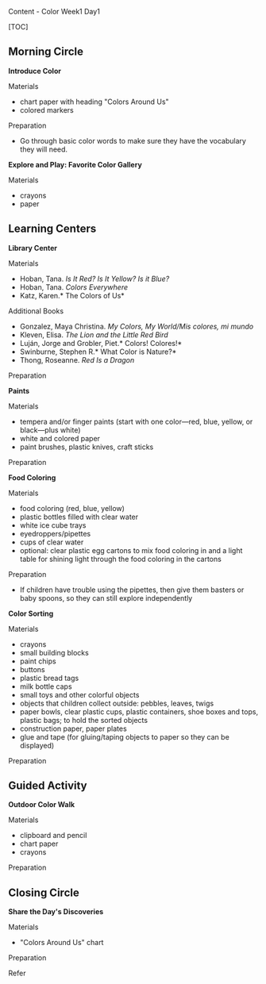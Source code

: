 Content - Color Week1 Day1 

[TOC]

## Morning Circle

__Introduce Color__

Materials

* chart paper with heading "Colors Around Us"
* colored markers

Preparation

* Go through basic color words to make sure they have the vocabulary they will need.



__Explore and Play: Favorite Color Gallery__

Materials

- crayons
- paper



## Learning Centers

__Library Center__

Materials

- Hoban, Tana. *Is It Red? Is It Yellow? Is it Blue?*
- Hoban, Tana. *Colors Everywhere*
- Katz, Karen.* The Colors of Us*

Additional Books

- Gonzalez, Maya Christina. *My Colors, My World/Mis colores, mi mundo*
- Kleven, Elisa. *The Lion and the Little Red Bird*
- Luján, Jorge and Grobler, Piet.* Colors! Colores!*
- Swinburne, Stephen R.* What Color is Nature?*
- Thong, Roseanne. *Red Is a Dragon*

Preparation



__Paints__

Materials

- tempera and/or finger paints (start with one color—red, blue, yellow, or black—plus white)
- white and colored paper
- paint brushes, plastic knives, craft sticks

Preparation



__Food Coloring__

Materials

* food coloring (red, blue, yellow)
* plastic bottles filled with clear water
* white ice cube trays
* eyedroppers/pipettes
* cups of clear water
* optional: clear plastic egg cartons to mix food coloring in and a light table for shining light through the food coloring in the cartons

Preparation

* If children have trouble using the pipettes, then give them basters or baby spoons, so they can still explore independently



__Color Sorting__

Materials

- crayons
- small building blocks
- paint chips
- buttons
- plastic bread tags
- milk bottle caps
- small toys and other colorful objects
- objects that children collect outside: pebbles, leaves, twigs
- paper bowls, clear plastic cups, plastic containers, shoe boxes and tops, plastic bags; to hold the sorted objects
- construction paper, paper plates
- glue and tape (for gluing/taping objects to paper so they can be displayed) 

Preparation



## Guided Activity

__Outdoor Color Walk__

Materials

* clipboard and pencil
* chart paper
* crayons

Preparation



## Closing Circle

__Share the Day's Discoveries__

Materials

* "Colors Around Us" chart

Preparation



Refer 


